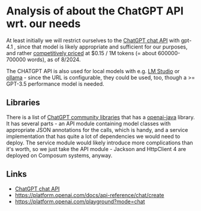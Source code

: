 # Analysis of about the ChatGPT API wrt. our needs

At least initially we will restrict ourselves to the [ChatGPT chat API](https://platform.openai.com/docs/guides/chat) 
with gpt-4.1 , since that model is likely appropriate and sufficient for our purposes, and rather 
[competitively priced](https://openai.com/pricing) at
$0.15 / 1M tokens (= about 600000-700000 words), as of 8/2024.

The CHATGPT API is also used for local models with e.g. [LM Studio](https://lmstudio.ai/) or 
[ollama](https://github.com/ollama/ollama) - since the URL is configurable, they could be used, too, though a >= 
GPT-3.5 performance model is needed. 

## Libraries

There is a list of [ChatGPT community libraries](https://platform.openai.com/docs/libraries/community-libraries)
that has a [openai-java](https://github.com/TheoKanning/openai-java) library. It has several parts - an API module
containing model classes with appropriate JSON annotations for the calls, which is handy, and a service
implementation that has quite a lot of dependencies we would need to deploy. The service module would likely
introduce more complications than it's worth, so we just take the API module - Jackson and HttpClient 4 are
deployed on Composum systems, anyway.

## Links
- [ChatGPT chat API](https://platform.openai.com/docs/guides/chat)
- https://platform.openai.com/docs/api-reference/chat/create
- https://platform.openai.com/playground?mode=chat
